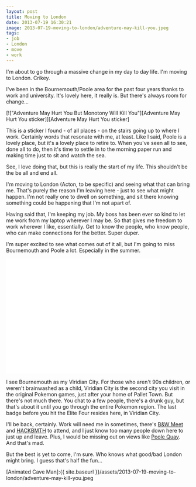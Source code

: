 ```yaml
---
layout: post
title: Moving to London
date: 2013-07-19 16:30:21
image: 2013-07-19-moving-to-london/adventure-may-kill-you.jpeg
tags:
- job
- London
- move
- work
---
```

I'm about to go through a massive change in my day to day life. I'm moving to London. Crikey.

I've been in the Bournemouth/Poole area for the past four years thanks to work and university. It's lovely here, it really is. But there's always room for change...

[!["Adventure May Hurt You But Monotony Will Kill You"][Adventure May Hurt You sticker]][Adventure May Hurt You sticker]

This is a sticker I found - of all places - on the stairs going up to where I work. Certainly words that resonate with me, at least. Like I said, Poole is a lovely place, but it's a lovely place to retire to. When you've seen all to see, done all to do, then it's time to settle in to the morning paper run and making time just to sit and watch the sea.

See, I love doing that, but this is really the start of my life. This shouldn't be the be all and end all.

I'm moving to London (Acton, to be specific) and seeing what that can bring me. That's purely the reason I'm leaving here - just to see what might happen. I'm not really one to dwell on something, and sit there knowing something could be happening that I'm not apart of.

Having said that, I'm keeping my job. My boss has been ever so kind to let me work from my laptop wherever I may be. So that gives me freedom to work wherever I like, essentially. Get to know the people, who know people, who can make connections for the better. Super duper.

I'm super excited to see what comes out of it all, but I'm going to miss Bournemouth and Poole a lot. Especially in the summer.

<iframe src="//www.youtube.com/embed/fOsdy1ZsXUs?rel=0" width="420" height="315" frameborder="0" allowfullscreen="allowfullscreen"></iframe>

I see Bournemouth as my Viridian City. For those who aren't 90s children, or weren't brainwashed as a child, Viridian City is the second city you visit in the original Pokemon games, just after your home of Pallet Town. But there's not much there. You chat to a few people, there's a drunk guy, but that's about it until you go through the entire Pokemon region. The last badge before you hit the Elite Four resides here, in Viridian City.

I'll be back, certainly. Work will need me in sometimes, there's [B&W Meet][B&W Meet] and [HACKBMTH][HACKBMTH] to attend, and I just know too many people down here to just up and leave. Plus, I would be missing out on views like [Poole Quay][Poole Quays Image - Twitter]. And that's mad.

But the best is yet to come, I'm sure. Who knows what good/bad London might bring. I guess that's half the fun...

[Animated Cave Man]:{{ site.baseurl }}/assets/2013-07-19-moving-to-london/adventure-may-kill-you.jpeg

[B&W Meet]:http://www.bwmeet.co.uk/
[HACKBMTH]:http://hackbmth.org/
[Poole Quays Image - Twitter]:https://twitter.com/stupler/status/353947385082310656/photo/1
